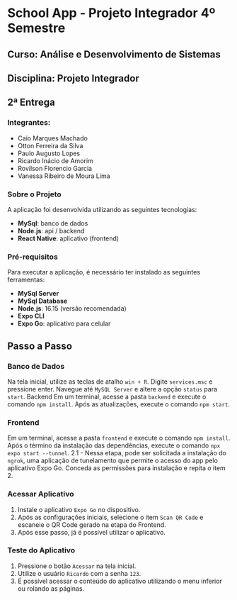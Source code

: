 # School App - Projeto Integrador 4º Semestre
## Curso: Análise e Desenvolvimento de Sistemas
## Disciplina: Projeto Integrador
## 2ª Entrega

### Integrantes:
- Caio Marques Machado
- Otton Ferreira da Silva
- Paulo Augusto Lopes
- Ricardo Inácio de Amorim
- Rovilson Florencio Garcia
- Vanessa Ribeiro de Moura Lima

### Sobre o Projeto
A aplicação foi desenvolvida utilizando as seguintes tecnologias:
- **MySql**: banco de dados
- **Node.js**: api / backend
- **React Native**: aplicativo (frontend)

### Pré-requisitos
Para executar a aplicação, é necessário ter instalado as seguintes ferramentas:

- **MySql Server**
- **MySql Database**
- **Node.js**: 16.15 (versão recomendada)
- **Expo CLI**
- **Expo Go**: aplicativo para celular

## Passo a Passo
### Banco de Dados
Na tela inicial, utilize as teclas de atalho ``win + R``. Digite ``services.msc`` e pressione enter.
Navegue até ``MySQL Server`` e altere a opção ``status`` para ``start``.
Backend
Em um terminal, acesse a pasta ``backend`` e execute o comando ``npm install``.
Após as atualizações, execute o comando ``npm start``.

### Frontend
Em um terminal, acesse a pasta ``frontend`` e execute o comando ``npm install``.
Após o término da instalação das dependências, execute o comando ``npx expo start --tunnel``.
2.1 - Nessa etapa, pode ser solicitada a instalação do ``ngrok``, uma aplicação de tunelamento que permite o acesso do app pelo aplicativo Expo Go. Conceda as permissões para instalação e repita o item 2.

### Acessar Aplicativo
1. Instale o aplicativo ``Expo Go`` no dispositivo.
2. Após as configurações iniciais, selecione o item ``Scan QR Code`` e escaneie o QR Code gerado na etapa do Frontend.
3. Após esse passo, já é possível utilizar o aplicativo.

### Teste do Aplicativo
1. Pressione o botão ``Acessar`` na tela inicial.
2. Utilize o usuário ``Ricardo`` com a senha ``123``.
3. É possível acessar o conteúdo do aplicativo utilizando o menu inferior ou rolando as páginas.